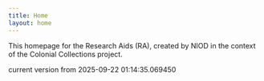 ```yaml
---
title: Home
layout: home
---
```


This homepage for the Research Aids (RA), created by NIOD in the context of the Colonial Collections project. 


current version from 2025-09-22 01:14:35.069450